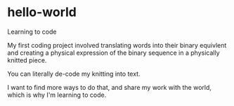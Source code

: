 # hello-world
Learning to code

My first coding project involved translating words into their binary equivlent and creating a physical expression of the binary sequence in a physically knitted piece. 

You can literally de-code my knitting into text.

I want to find more ways to do that, and share my work with the world, which is why I'm learning to code.
